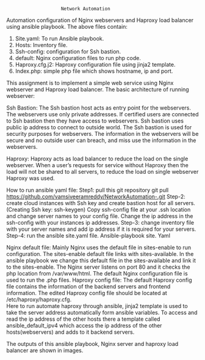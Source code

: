 ﻿                        Network Automation
Automation configuration of Nginx webservers and Haproxy load balancer using ansible playbook. The above files contain:
1)	Site.yaml: To run Ansible playbook. 
2)	Hosts: Inventory file.
3)	Ssh-config: configuration for Ssh bastion.
4)	default: Nginx configuration files to run php code. 
5)	Haproxy.cfg.j2: Haproxy configuration file using jinja2 template.
6)	Index.php: simple php file which shows hostname, ip and port. 

This assignment is to implement a simple web service using Nginx webserver and Haproxy load balancer. The basic architecture of running webserver: 





 





Ssh Bastion: The Ssh bastion host acts as entry point for the webservers. The webservers use only private addresses. If certified users are connected to Ssh bastion then they have access to webservers. Ssh bastion uses public ip address to connect to outside world. The Ssh bastion is used for security purposes for webservers. The information in the webservers will be secure and no outside user can breach, and miss use the information in the webservers.



Haproxy: Haproxy acts as load balancer to reduce the load on the single webserver. When a user’s requests for service without Haproxy then the load will not be shared to all servers, to reduce the load on single webserver Haproxy was used. 

How to run ansible yaml file:
Step1: pull this git repository
 git pull https://github.com/vamsiveeramreddy/NetworkAutomation-.git
Step-2: create cloud instances with Ssh key and create bastion host     for all servers. 
(Creating Ssh key: ssh-keygen) 
Copy ssh-config file at your .ssh location and change server names to your config file. Change the ip address in the ssh-config with your instances ip addresses.
Step-3: change inventory file with your server names and add ip address if it is required for your servers.
Step-4: run the ansible site.yaml file.
Ansible-playbook site. Yaml

Nginx default file: Mainly Nginx uses the default file in sites-enable to run configuration. The sites-enable default file links with sites-available. In the ansible playbook we change this default file in the sites-available and link it to the sites-enable.
The Nginx server listens on port 80 and it checks the php location from /var/www/html. The default Nginx configuration file is used to run the .php files.
Haproxy config file: The default Haproxy config file contains the information of the backend servers and frontend information. The edited Haproxy config file should be located at /etc/haproxy/haproxy.cfg.  
Here to run automate haproxy through ansible, jinja2 template is used to take the server address automatically form ansible variables. To access and read the ip address of the other hosts there a template called ansible_default_ipv4 which access the ip address of the other hosts(webservers) and adds to it backend servers.

The outputs of this ansible playbook, Nginx server and haproxy load balancer are shown in images.
